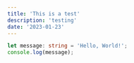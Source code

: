 ```yaml
---
title: 'This is a test'
description: 'testing'
date: '2023-01-23'
---
```


```ts
let message: string = 'Hello, World!';
console.log(message);
```
